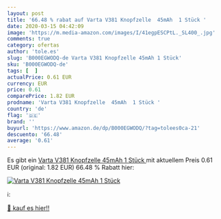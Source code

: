 ```yaml
---
layout: post
title: '66.48 % rabat auf Varta V381 Knopfzelle  45mAh  1 Stück '
date: 2020-03-15 04:42:09
image: 'https://m.media-amazon.com/images/I/41egpESCPtL._SL400_.jpg'
comments: true
category: ofertas
author: 'tole.es'
slug: 'B000EGWODQ-de Varta V381 Knopfzelle 45mAh 1 Stück'
sku: 'B000EGWODQ-de'
tags: [  ]
actualPrice: 0.61 EUR
currency: EUR
price: 0.61
comparePrice: 1.82 EUR
prodname: 'Varta V381 Knopfzelle  45mAh  1 Stück '
country: 'de'
flag: '🇩🇪'
brand: ''
buyurl: 'https://www.amazon.de/dp/B000EGWODQ/?tag=tolees0ca-21'
descuento: '66.48'
average: '0.61'
---
```


Es gibt ein [Varta V381 Knopfzelle  45mAh  1 Stück ](https://www.amazon.de/dp/B000EGWODQ/?tag=tolees0ca-21) mit aktuellem Preis 0.61 EUR (original: 1.82 EUR) 66.48 % Rabatt hier:

[![Varta V381 Knopfzelle  45mAh  1 Stück ](https://m.media-amazon.com/images/I/41egpESCPtL._SL400_.jpg)](https://www.amazon.de/dp/B000EGWODQ/?tag=tolees0ca-21)

ℹ️:


[🛒 kauf es hier!!](https://www.amazon.de/dp/B000EGWODQ/?tag=tolees0ca-21)
